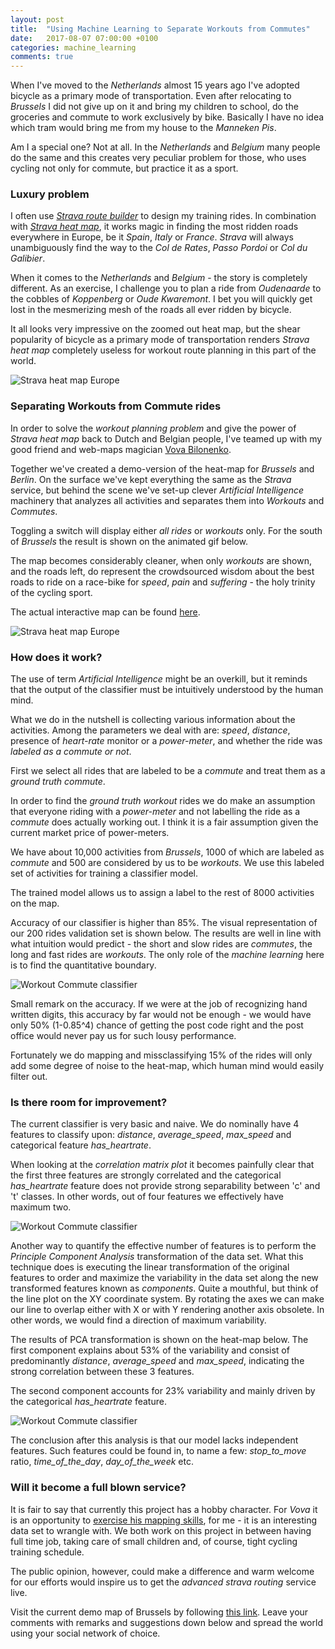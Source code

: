 ```yaml
---
layout: post
title:  "Using Machine Learning to Separate Workouts from Commutes"
date:   2017-08-07 07:00:00 +0100
categories: machine_learning
comments: true
---
```


When I've moved to the *Netherlands* almost 15 years ago I've adopted bicycle as a primary mode of transportation. Even after relocating to *Brussels* I did not give up on it and bring my children to school, do the groceries and commute to work exclusively by bike. Basically I have no idea which tram would bring me from my house to the *Manneken Pis*.

Am I a special one? Not at all. In the *Netherlands* and *Belgium* many people do the same and this creates very peculiar problem for those, who uses cycling not only for commute, but practice it as a sport.

### Luxury problem

I often use [*Strava route builder*](https://www.strava.com/routes) to design my training rides. In combination with [*Strava heat map*](http://labs.strava.com/heatmap/#6/-106.30371/38.89958/blue/bike), it works magic in finding the most ridden roads everywhere in Europe, be it *Spain*, *Italy* or *France*. *Strava* will always unambiguously find the way to the *Col de Rates*, *Passo Pordoi* or *Col du Galibier*.

When it comes to the *Netherlands* and *Belgium* - the story is completely different. As an exercise, I challenge you to plan a ride from *Oudenaarde* to the cobbles of *Koppenberg* or *Oude Kwaremont*. I bet you will quickly get lost in the mesmerizing mesh of the roads all ever ridden by bicycle.

It all looks very impressive on the zoomed out heat map, but the shear popularity of bicycle as a primary mode of transportation renders *Strava heat map* completely useless for workout route planning in this part of the world.

![Strava heat map Europe]({{site_url}}/assets/2017-08-07-Using-Machine-Learning-To-Separate-Workouts-From-Commutes/strava_heat_map_europe.png)

### Separating Workouts from Commute rides

In order to solve the *workout planning problem* and give the power of *Strava heat map* back to Dutch and Belgian people, I've teamed up with my good friend and web-maps magician [Vova Bilonenko](https://medium.com/@vovabilonenko).

Together we've created a demo-version of the heat-map for *Brussels* and *Berlin*. On the surface we've kept everything the same as the *Strava* service, but behind the scene we've set-up clever *Artificial Intelligence* machinery that analyzes all activities and separates them into *Workouts* and *Commutes*.

Toggling a switch will display either *all rides* or *workouts* only. For the south of *Brussels* the result is shown on the animated gif below.

The map becomes considerably cleaner, when only *workouts* are shown, and the roads left, do represent the crowdsourced wisdom about the best roads to ride on a race-bike for *speed*, *pain* and *suffering* - the holy trinity of the cycling sport.

The actual interactive map can be found [here](https://delfrrr.github.io/strava-activities/brussels).

![Strava heat map Europe]({{site_url}}/assets/2017-08-07-Using-Machine-Learning-To-Separate-Workouts-From-Commutes/brussels_commutes_workouts.gif)

### How does it work?

The use of term *Artificial Intelligence* might be an overkill, but it reminds that the output of the classifier must be intuitively understood by the human mind.

What we do in the nutshell is collecting various information about the activities. Among the parameters we deal with are: *speed*, *distance*, presence of *heart-rate* monitor or a *power-meter*, and whether the ride was *labeled as a commute or not*.

First we select all rides that are labeled to be a *commute* and treat them as a *ground truth commute*.

In order to find the *ground truth workout* rides we do make an assumption that everyone riding with a *power-meter* and not labelling the ride as a *commute* does actually working out. I think it is a fair assumption given the current market price of power-meters.

We have about 10,000 activities from *Brussels*, 1000 of which are labeled as *commute* and 500 are considered by us to be *workouts*. We use this labeled set of activities for training a classifier model.

The trained model allows us to assign a label to the rest of 8000 activities on the map.

Accuracy of our classifier is higher than 85%. The visual representation of our 200 rides validation set is shown below. The results are well in line with what intuition would predict - the short and slow rides are *commutes*, the long and fast rides are *workouts*. The only role of the *machine learning* here is to find the quantitative boundary.

![Workout Commute classifier]({{site_url}}/assets/2017-08-07-Using-Machine-Learning-To-Separate-Workouts-From-Commutes/workout_commute_classifier.png)

Small remark on the accuracy. If we were at the job of recognizing hand written digits, this accuracy by far would not be enough - we would have only 50% (1-0.85^4) chance of getting the post code right and the post office would never pay us for such lousy performance.

Fortunately we do mapping and missclassifying 15% of the rides will only add some degree of noise to the heat-map, which human mind would easily filter out.


### Is there room for improvement?

The current classifier is very basic and naive. We do nominally have 4 features to classify upon: *distance*, *average_speed*, *max_speed* and categorical feature *has_heartrate*.

When looking at the *correlation matrix plot* it becomes painfully clear that the first three features are strongly correlated and the categorical *has_heartrate* feature does not provide strong separability between 'c' and 't' classes. In other words, out of four features we effectively have maximum two.

![Workout Commute classifier]({{site_url}}/assets/2017-08-07-Using-Machine-Learning-To-Separate-Workouts-From-Commutes/pairwise.png)

Another way to quantify the effective number of features is to perform the *Principle Component Analysis* transformation of the data set. What this technique does is executing the linear transformation of the original features to order and maximize the variability in the data set along the new transformed features known as *components*. Quite a mouthful, but think of the line plot on the XY coordinate system. By rotating the axes we can make our line to overlap either with X or with Y rendering another axis obsolete. In other words, we would find a direction of maximum variability.

The results of PCA transformation is shown on the heat-map below. The first component explains about 53% of the variability and consist of predominantly *distance*, *average_speed* and *max_speed*, indicating the strong correlation between these 3 features.

The second component accounts for 23% variability and mainly driven by the categorical *has_heartrate* feature.

![Workout Commute classifier]({{site_url}}/assets/2017-08-07-Using-Machine-Learning-To-Separate-Workouts-From-Commutes/pca.png)

The conclusion after this analysis is that our model lacks independent features. Such features could be found in, to name a few: *stop_to_move* ratio, *time_of_the_day*, *day_of_the_week* etc.

### Will it become a full blown service?

It is fair to say that currently this project has a hobby character. For *Vova* it is an opportunity to [exercise his mapping skills](https://medium.com/@vovabilonenko/strava-activities-map-6cbce0380ec1), for me - it is an interesting data set to wrangle with. We both work on this project in between having full time job, taking care of small children and, of course, tight cycling training schedule.

The public opinion, however, could make a difference and warm welcome for our efforts would inspire us to get the *advanced strava routing* service live.

Visit the current demo map of Brussels by following [this link](https://delfrrr.github.io/strava-activities/brussels). Leave your comments with remarks and suggestions down below and spread the world using your social network of choice.
